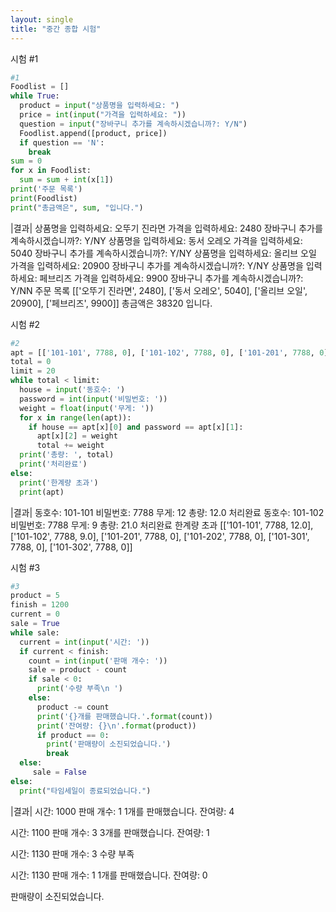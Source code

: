 ```yaml
---
layout: single
title: "중간 종합 시험"
---
```


시험 #1

~~~python
#1
Foodlist = []
while True:
  product = input("상품명을 입력하세요: ")
  price = int(input("가격을 입력하세요: "))
  question = input("장바구니 추가를 계속하시겠습니까?: Y/N")
  Foodlist.append([product, price])
  if question == 'N':
    break
sum = 0
for x in Foodlist:
  sum = sum + int(x[1])
print('주문 목록')
print(Foodlist)
print("총금액은", sum, "입니다.")
~~~

|결과|
상품명을 입력하세요: 오뚜기 진라면
가격을 입력하세요: 2480
장바구니 추가를 계속하시겠습니까?: Y/NY
상품명을 입력하세요: 동서 오레오
가격을 입력하세요: 5040
장바구니 추가를 계속하시겠습니까?: Y/NY
상품명을 입력하세요: 올리브 오일
가격을 입력하세요: 20900
장바구니 추가를 계속하시겠습니까?: Y/NY
상품명을 입력하세요: 페브리즈
가격을 입력하세요: 9900
장바구니 추가를 계속하시겠습니까?: Y/NN
주문 목록
[['오뚜기 진라면', 2480], ['동서 오레오', 5040], ['올리브 오일', 20900], ['페브리즈', 9900]]
총금액은 38320 입니다.

시험 #2

~~~python
#2
apt = [['101-101', 7788, 0], ['101-102', 7788, 0], ['101-201', 7788, 0], ['101-202', 7788, 0], ['101-301', 7788, 0], ['101-302', 7788, 0] ]
total = 0
limit = 20
while total < limit:
  house = input('동호수: ')
  password = int(input('비밀번호: '))
  weight = float(input('무게: '))
  for x in range(len(apt)):
    if house == apt[x][0] and password == apt[x][1]:
      apt[x][2] = weight
      total += weight
  print('총량: ', total)
  print('처리완료')
else:
  print('한계량 초과')
  print(apt)
~~~

|결과|
동호수: 101-101
비밀번호: 7788
무게: 12
총량:  12.0
처리완료
동호수: 101-102
비밀번호: 7788
무게: 9
총량:  21.0
처리완료
한계량 초과
[['101-101', 7788, 12.0], ['101-102', 7788, 9.0], ['101-201', 7788, 0], ['101-202', 7788, 0], ['101-301', 7788, 0], ['101-302', 7788, 0]]

시험 #3

~~~python
#3
product = 5
finish = 1200
current = 0
sale = True
while sale:
  current = int(input('시간: '))
  if current < finish:
    count = int(input('판매 개수: '))
    sale = product - count
    if sale < 0:
      print('수량 부족\n ')
    else:
      product -= count
      print('{}개를 판매했습니다.'.format(count))
      print('잔여량: {}\n'.format(product))
      if product == 0: 
        print('판매량이 소진되었습니다.')
        break
  else:
     sale = False
else:
  print("타임세일이 종료되었습니다.")
~~~

|결과|
시간: 1000
판매 개수: 1
1개를 판매했습니다.
잔여량: 4

시간: 1100
판매 개수: 3
3개를 판매했습니다.
잔여량: 1

시간: 1130
판매 개수: 3
수량 부족
 
시간: 1130
판매 개수: 1
1개를 판매했습니다.
잔여량: 0

판매량이 소진되었습니다.

